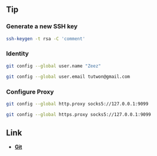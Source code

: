 ## Tip

### Generate a new SSH key

```sh
ssh-keygen -t rsa -C 'comment'
```

### Identity

```sh
git config --global user.name "Zeez"

git config --global user.email tutwon@gmail.com
```

### Configure Proxy

```sh
git config --global http.proxy socks5://127.0.0.1:9099

git config --global https.proxy socks5://127.0.0.1:9099
```

## Link

- [**Git**](https://git-scm.com/)
